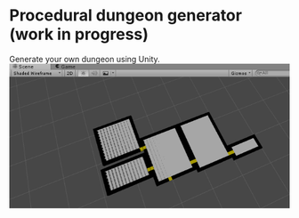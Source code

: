 # Procedural dungeon generator (work in progress)
Generate your own dungeon using Unity.
![Captura](https://raw.githubusercontent.com/Liagson/procedural_dungeon_generator/master/dungeon-with-gizmos.png)
